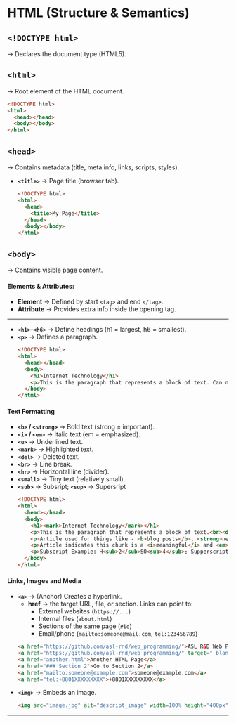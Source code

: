 # **HTML (Structure & Semantics)**

## `<!DOCTYPE html>`
→ Declares the document type (HTML5).

## `<html>`
→ Root element of the HTML document.
  ```html
  <!DOCTYPE html>
  <html>
    <head></head>
    <body></body>
  </html>
  ```

## `<head>` 
→ Contains metadata (title, meta info, links, scripts, styles).
* **`<title>`** → Page title (browser tab).
  ```html
  <!DOCTYPE html>
  <html>
    <head>
      <title>My Page</title>
    </head>
    <body></body>
  </html>
  ```

## `<body>`
→ Contains visible page content.

#### Elements & Attributes:
* **Element** → Defined by start `<tag>` and end `</tag>`.<br>
* **Attribute** → Provides extra info inside the opening tag.<br>

---

* **`<h1>`–`<h6>`** → Define headings (h1 = largest, h6 = smallest).
* **`<p>`** → Defines a paragraph.
  ```html
  <!DOCTYPE html>
  <html>
    <head></head>
    <body>
      <h1>Internet Technology</h1>
      <p>This is the paragraph that represents a block of text. Can not contain any other elements.</p>
    </body>
  </html>
  ```

#### Text Formatting
* **`<b>` / `<strong>`** → Bold text (strong = important).
* **`<i>` / `<em>`** → Italic text (em = emphasized).
* **`<u>`** → Underlined text.
* **`<mark>`** → Highlighted text.
* **`<del>`** → Deleted text.
* **`<br>`** → Line break.
* **`<hr>`** → Horizontal line (divider).
* **`<small>`** → Tiny text (relatively small)
* **`<sub>`** → Subsript; **`<sup>`** → Supersript
  ```html
  <!DOCTYPE html>
  <html>
    <head></head>
    <body>
      <h1><mark>Internet Technology</mark></h1>
      <p>This is the paragraph that represents a block of text.<br><del>Can contain</del> Can not contain any other elements.</p>
      <p>Article used for things like - <b>blog posts</b>, <strong>new articles</strong>, or any block of content that can stand alone.</p>
      <p>Article indicates this chunk is a <i>meaningful</i> and <em>complete</em> content.</p>
      <p>Subscript Example: H<sub>2</sub>SO<sub>4</sub>; Supperscript Example: a<sup>2</sup> + b<sup>2</sup> + 2ab = (a + b)<sup>2</p>
    </body>
  </html>
  ```

#### Links, Images and Media
* **`<a>`** → (Anchor) Creates a hyperlink.
  * **href** → the target URL, file, or section. Links can point to:
    * External websites (`https://...`)
    * Internal files (`about.html`)
    * Sections of the same page (`#id`)
    * Email/phone (`mailto:someone@mail.com`, `tel:123456789`)
  ```html
  <a href="https://github.com/asl-rnd/web_programming/">ASL R&D Web Programming</a>
  <a href="https://github.com/asl-rnd/web_programming/" target="_blank">ASL R&D Web Programming</a>   <!-- Opens in new tab -->
  <a href="another.html">Another HTML Page</a>
  <a href="### Section 2">Go to Section 2</a>
  <a href="mailto:someone@example.com">someone@example.com</a>
  <a href="tel:+8801XXXXXXXXX">+8801XXXXXXXXX</a>
  ```
* **`<img>`** → Embeds an image.
  ```html
  <img src="image.jpg" alt="descript_image" width=100% height="400px">
  ```
---